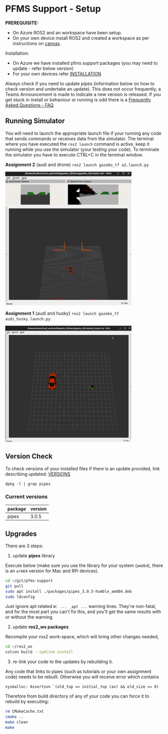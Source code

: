 

PFMS Support - Setup
=========================

**PREREQUISITE:** 

- On Azure ROS2 and an workspace have been setup. 
- On your own device install ROS2 and created a workspace as per instructions on [canvas](https://canvas.uts.edu.au/courses/30581/pages/customising-linux-install-for-pfms?wrap=1).

Installation:

- On Azure we have installed pfms support packages (you may need to update - refer below version)
- For your own devices refer [INSTALLATION](INSTALLATION.md)

Always check if you need to update pipes (information below on how to check version and undertake an update). This does not occur frequently, a Teams Announcement is made to indicate a new version is released. If you get stuck in install or behaviour or running is odd there is a [Frequently Asked Questions - FAQ](./FAQ.md)

## Running Simulator

You will need to launch the appropriate launch file if your running any code that sends commands or receives data from the simulator. The terminal where you have executed the `ros2 launch` command is active, keep it running while you use the simulator (your testing your code). To terminate the simulator you have to execute CTRL+C in the terminal window.

**Assignment 2** (audi and drone) `ros2 launch gazebo_tf a2.launch.py`  

<img src="./images/rviz_a2.png" alt="a2" width="400" />

**Assignment 1** (audi and husky) `ros2 launch gazebo_tf audi_husky.launch.py`

<img src="./images/rviz_audi_husky.png" alt="rviz_audi_husky" width="400" />

Version Check
-------------------------

To check versions of your installed files if there is an update provided, link describing updated: [VERSIONS](./VERSIONS.md) 

```
dpkg -l | grep pipes
```

### Current versions

| package | version |
| ------- | ------- |
| pipes   | 3.0.5   |

## Upgrades

There are 3 steps:

1) update **pipes** library

Execute below (make sure you use the library for your system (`amd64`), there is an `arm64` version for Mac and RPi devices). 

```bash
cd ~/git/pfms-support
git pull
sudo apt install ./packages/pipes_3.0.5-humble_amd64.deb
sudo ldconfig
```

Just ignore apt related `W: ... _apt ...` warning lines. They're non-fatal, and for the most part you can't fix this, and you'll get the same results with or without the warning.

2) update **ros2_ws packages**

Recompile your ros2 work-space, which will bring other changes needed,

```bash
cd ~/ros2_ws
colcon build --symlink-install
```

3) re-link your code to the updates by rebuilding it.

Any code that links to pipes (such as tutorials or your own assignment code) needs to be rebuilt. Otherwise you will receive error which contains 
```
sysmalloc: Assertion `(old_top == initial_top (av) && old_size == 0) 
```
Therefore from build directory of any of your code you can force it to rebuild by executing:

```bash
rm CMakeCache.txt
cmake ..
make clean
make
```

